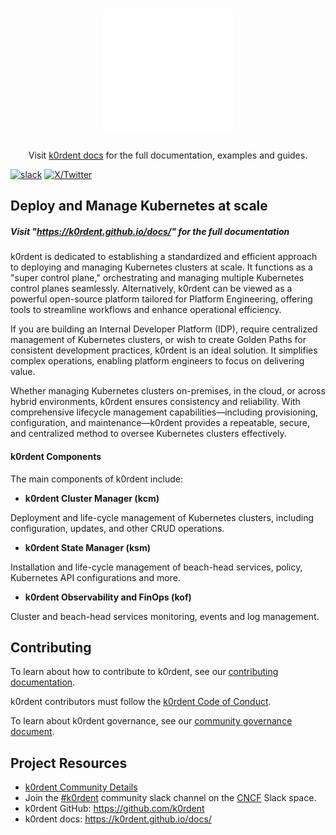 <h1 align="center" style="border-bottom: none">
    <a href="https://k0rdent.github.io/docs/" target="_blank"><img alt="k0rdent" img src="/img/k0rdent_logo_white.svg" height="200px"></a><br>
</h1>

<p align="center">Visit <a href="https://k0rdent.github.io/docs/" target="_blank">k0rdent docs</a> for the full documentation,
examples and guides.</p>



[![slack](https://img.shields.io/badge/slack-k0rdent-brightgreen.svg?logo=slack)](https://cloud-native.slack.com/archives/C08A63Q4NCD)  [![X/Twitter][x-badge]][x-link]

[x-badge]:https://img.shields.io/twitter/follow/k0rdent?logo=x&style=flat
[x-link]:https://x.com/k0rdent


## Deploy and Manage Kubernetes at scale



##### Visit "https://k0rdent.github.io/docs/" for the full documentation

k0rdent is dedicated to establishing a standardized and efficient approach to deploying and managing Kubernetes clusters at scale. It functions as a "super control plane," orchestrating and managing multiple Kubernetes control planes seamlessly. Alternatively, k0rdent can be viewed as a powerful open-source platform tailored for Platform Engineering, offering tools to streamline workflows and enhance operational efficiency.

If you are building an Internal Developer Platform (IDP), require centralized management of Kubernetes clusters, or wish to create Golden Paths for consistent development practices, k0rdent is an ideal solution. It simplifies complex operations, enabling platform engineers to focus on delivering value.

Whether managing Kubernetes clusters on-premises, in the cloud, or across hybrid environments, k0rdent ensures consistency and reliability. With comprehensive lifecycle management capabilities—including provisioning, configuration, and maintenance—k0rdent provides a repeatable, secure, and centralized method to oversee Kubernetes clusters effectively.

#### k0rdent Components
The main components of k0rdent include:

- **k0rdent Cluster Manager (kcm)**

Deployment and life-cycle management of Kubernetes clusters, including configuration, updates, and other CRUD operations.

- **k0rdent State Manager (ksm)**

Installation and life-cycle management of beach-head services, policy, Kubernetes API configurations and more.

- **k0rdent Observability and FinOps (kof)**

Cluster and beach-head services monitoring, events and log management.



## Contributing

To learn about how to contribute to k0rdent, see our [contributing documentation](https://github.com/k0rdent/k0rdent/blob/main/CONTRIBUTING.md).

k0rdent contributors must follow the [k0rdent Code of Conduct](https://github.com/k0rdent/community/blob/main/CODE_OF_CONDUCT.md).

To learn about k0rdent governance, see our [community governance document](community/GOVERNANCE.md).

## Project Resources
* [k0rdent Community Details](https://github.com/k0rdent/community)
* Join the [#k0rdent](https://cloud-native.slack.com/archives/C08A63Q4NCD) community slack channel on the [CNCF](https://slack.cncf.io) Slack space.
* k0rdent GitHub:  https://github.com/k0rdent
* k0rdent docs: https://k0rdent.github.io/docs/
